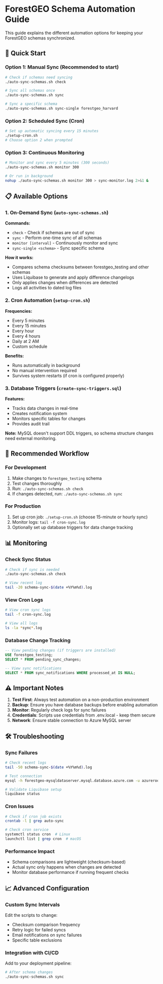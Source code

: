# ForestGEO Schema Automation Guide

This guide explains the different automation options for keeping your ForestGEO schemas synchronized.

## 🚀 Quick Start

### Option 1: Manual Sync (Recommended to start)
```bash
# Check if schemas need syncing
./auto-sync-schemas.sh check

# Sync all schemas once
./auto-sync-schemas.sh sync

# Sync a specific schema
./auto-sync-schemas.sh sync-single forestgeo_harvard
```

### Option 2: Scheduled Sync (Cron)
```bash
# Set up automatic syncing every 15 minutes
./setup-cron.sh
# Choose option 2 when prompted
```

### Option 3: Continuous Monitoring
```bash
# Monitor and sync every 5 minutes (300 seconds)
./auto-sync-schemas.sh monitor 300

# Or run in background
nohup ./auto-sync-schemas.sh monitor 300 > sync-monitor.log 2>&1 &
```

## 📋 Available Options

### 1. On-Demand Sync (`auto-sync-schemas.sh`)

**Commands:**
- `check` - Check if schemas are out of sync
- `sync` - Perform one-time sync of all schemas
- `monitor [interval]` - Continuously monitor and sync
- `sync-single <schema>` - Sync specific schema

**How it works:**
- Compares schema checksums between forestgeo_testing and other schemas
- Uses Liquibase to generate and apply difference changelogs
- Only applies changes when differences are detected
- Logs all activities to dated log files

### 2. Cron Automation (`setup-cron.sh`)

**Frequencies:**
- Every 5 minutes
- Every 15 minutes
- Every hour
- Every 4 hours
- Daily at 2 AM
- Custom schedule

**Benefits:**
- Runs automatically in background
- No manual intervention required
- Survives system restarts (if cron is configured properly)

### 3. Database Triggers (`create-sync-triggers.sql`)

**Features:**
- Tracks data changes in real-time
- Creates notification system
- Monitors specific tables for changes
- Provides audit trail

**Note:** MySQL doesn't support DDL triggers, so schema structure changes need external monitoring.

## 🔄 Recommended Workflow

### For Development
1. Make changes to `forestgeo_testing` schema
2. Test changes thoroughly
3. Run: `./auto-sync-schemas.sh check`
4. If changes detected, run: `./auto-sync-schemas.sh sync`

### For Production
1. Set up cron job: `./setup-cron.sh` (choose 15-minute or hourly sync)
2. Monitor logs: `tail -f cron-sync.log`
3. Optionally set up database triggers for data change tracking

## 📊 Monitoring

### Check Sync Status
```bash
# Check if sync is needed
./auto-sync-schemas.sh check

# View recent log
tail -20 schema-sync-$(date +%Y%m%d).log
```

### View Cron Logs
```bash
# View cron sync logs
tail -f cron-sync.log

# View all logs
ls -la *sync*.log
```

### Database Change Tracking
```sql
-- View pending changes (if triggers are installed)
USE forestgeo_testing;
SELECT * FROM pending_sync_changes;

-- View sync notifications
SELECT * FROM sync_notifications WHERE processed_at IS NULL;
```

## ⚠️ Important Notes

1. **Test First**: Always test automation on a non-production environment
2. **Backup**: Ensure you have database backups before enabling automation
3. **Monitor**: Regularly check logs for sync failures
4. **Credentials**: Scripts use credentials from .env.local - keep them secure
5. **Network**: Ensure stable connection to Azure MySQL server

## 🛠️ Troubleshooting

### Sync Failures
```bash
# Check recent logs
tail -50 schema-sync-$(date +%Y%m%d).log

# Test connection
mysql -h forestgeo-mysqldataserver.mysql.database.azure.com -u azureroot -p

# Validate Liquibase setup
liquibase status
```

### Cron Issues
```bash
# Check if cron job exists
crontab -l | grep auto-sync

# Check cron service
systemctl status cron  # Linux
launchctl list | grep cron  # macOS
```

### Performance Impact
- Schema comparisons are lightweight (checksum-based)
- Actual sync only happens when changes are detected
- Monitor database performance if running frequent checks

## 📈 Advanced Configuration

### Custom Sync Intervals
Edit the scripts to change:
- Checksum comparison frequency
- Retry logic for failed syncs
- Email notifications on sync failures
- Specific table exclusions

### Integration with CI/CD
Add to your deployment pipeline:
```bash
# After schema changes
./auto-sync-schemas.sh sync
```